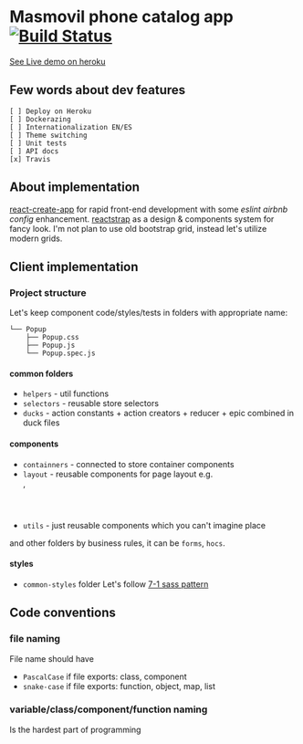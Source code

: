# Masmovil phone catalog app [![Build Status](https://travis-ci.com/polesskiy-dev/masmovil-phones.svg?branch=master)](https://travis-ci.com/polesskiy-dev/masmovil-phones)

[See Live demo on heroku]()

## Few words about dev features

    [ ] Deploy on Heroku
    [ ] Dockerazing
    [ ] Internationalization EN/ES
    [ ] Theme switching
    [ ] Unit tests
    [ ] API docs
    [x] Travis

## About implementation
[react-create-app](https://github.com/facebook/create-react-app) for rapid front-end development with some *eslint airbnb config* enhancement.
[reactstrap](https://reactstrap.github.io/) as a design & components system for fancy look.
I'm not plan to use old bootstrap grid, instead let's utilize modern grids. 

## Client implementation
### Project structure
     
Let's keep component code/styles/tests in folders with appropriate name:
````
└── Popup
    ├── Popup.css
    ├── Popup.js
    └── Popup.spec.js
````

#### common folders
* `helpers` - util functions
* `selectors` - reusable store selectors
* `ducks` - action constants + action creators + reducer + epic combined in duck files 
     
#### components 
* `containners` - connected to store container components
* `layout` - reusable components for page layout e.g. <Footer/>, <Header/>
* `utils` - just reusable components which you can't imagine place

and other folders by business rules, it can be `forms`, `hocs`.

#### styles
* `common-styles` folder
Let's follow [7-1 sass pattern](https://sass-guidelin.es/#the-7-1-pattern)

## Code conventions

### file naming

File name should have 
* `PascalCase` if file exports: class, component
* `snake-case` if file exports: function, object, map, list

### variable/class/component/function naming

Is the hardest part of programming
